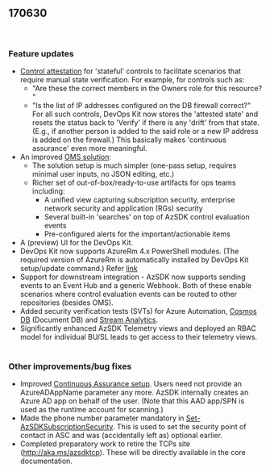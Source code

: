 ﻿## 170630 
 
### Feature updates 
* [Control attestation](https://azsk.azurewebsites.net/00c-Addressing-Control-Failures/Readme.html#starting-attestation) for 'stateful' controls to facilitate scenarios that require manual state verification. For example, for controls such as: 
	* "Are these the correct members in the Owners role for this resource? " 
	* "Is the list of IP addresses configured on the DB firewall correct?" 
For all such controls, DevOps Kit now stores the 'attested state' and resets the status back to 'Verify' if there is any 'drift' from that state. (E.g., if another person is added to the said role or a new IP address is added on the firewall.) This basically makes 'continuous assurance' even more meaningful. 
* An improved [OMS solution](https://azsk.azurewebsites.net/05-Alerting-and-Monitoring/Readme.html#setting-up-the-azsk-oms-solution-step-by-step): 
	* The solution setup is much simpler (one-pass setup, requires minimal user inputs, no JSON editing, etc.)  
	* Richer set of out-of-box/ready-to-use artifacts for ops teams including: 
		* A unified view capturing subscription security, enterprise network security and application (RGs) security 
		* Several built-in 'searches' on top of AzSDK control evaluation events 
		* Pre-configured alerts for the important/actionable items 
* A (preview) UI for the DevOps Kit.
* DevOps Kit now supports AzureRm 4.x PowerShell modules. (The required version of AzureRm is automatically installed by DevOps Kit setup/update command.) Refer [link](https://azsk.azurewebsites.net/00a-Setup/Readme.html)
* Support for downstream integration - AzSDK now supports sending events to an Event Hub and a generic Webhook. Both of these enable scenarios where control evaluation events can be routed to other repositories (besides OMS). 
* Added security verification tests (SVTs) for Azure Automation, [Cosmos DB](https://azsk.azurewebsites.net/02-Secure-Development/ControlCoverage/Feature/CosmosDB.html) (Document DB) and [Stream Analytics](https://azsk.azurewebsites.net/02-Secure-Development/ControlCoverage/Feature/StreamAnalytics.html). 
* Significantly enhanced AzSDK Telemetry views and deployed an RBAC model for individual BU/SL leads to get access to their telemetry views.  
 
 
### Other improvements/bug fixes 
* Improved [Continuous Assurance setup](https://azsk.azurewebsites.net/04-Continous-Assurance/Readme.html#setting-up-continuous-assurance---step-by-step). Users need not provide an AzureADAppName parameter any more. AzSDK internally creates an Azure AD app on behalf of the user. (Note that this AAD app/SPN is used as the runtime account for scanning.) 
* Made the phone number parameter mandatory in [Set-AzSDKSubscriptionSecurity](https://azsk.azurewebsites.net/01-Subscription-Security/Readme.html#setup-azure-security-center-asc-on-your-subscription). This is used to set the security point of contact in ASC and was (accidentally left as) optional earlier. 
* Completed preparatory work to retire the TCPs site (http://aka.ms/azsdktcp). These will be directly available in the core documentation.  
